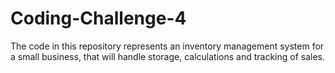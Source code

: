 # Coding-Challenge-4
The code in this repository represents an inventory management system for a small business, that will handle storage, calculations and tracking of sales.
